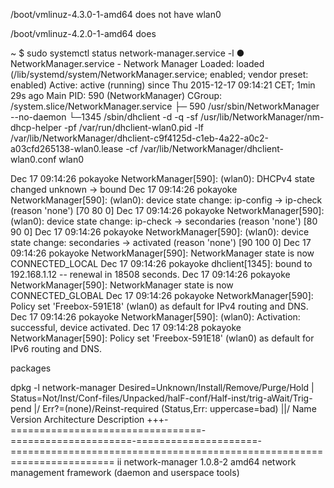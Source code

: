 /boot/vmlinuz-4.3.0-1-amd64 does not have wlan0

/boot/vmlinuz-4.2.0-1-amd64 does

~ $ sudo systemctl status network-manager.service -l
● NetworkManager.service - Network Manager
   Loaded: loaded (/lib/systemd/system/NetworkManager.service; enabled; vendor preset: enabled)
   Active: active (running) since Thu 2015-12-17 09:14:21 CET; 1min 29s ago
 Main PID: 590 (NetworkManager)
   CGroup: /system.slice/NetworkManager.service
           ├─ 590 /usr/sbin/NetworkManager --no-daemon
           └─1345 /sbin/dhclient -d -q -sf /usr/lib/NetworkManager/nm-dhcp-helper -pf /var/run/dhclient-wlan0.pid -lf /var/lib/NetworkManager/dhclient-c9f4125d-c1eb-4a22-a0c2-a03cfd265138-wlan0.lease -cf /var/lib/NetworkManager/dhclient-wlan0.conf wlan0

Dec 17 09:14:26 pokayoke NetworkManager[590]: <info>  (wlan0): DHCPv4 state changed unknown -> bound
Dec 17 09:14:26 pokayoke NetworkManager[590]: <info>  (wlan0): device state change: ip-config -> ip-check (reason 'none') [70 80 0]
Dec 17 09:14:26 pokayoke NetworkManager[590]: <info>  (wlan0): device state change: ip-check -> secondaries (reason 'none') [80 90 0]
Dec 17 09:14:26 pokayoke NetworkManager[590]: <info>  (wlan0): device state change: secondaries -> activated (reason 'none') [90 100 0]
Dec 17 09:14:26 pokayoke NetworkManager[590]: <info>  NetworkManager state is now CONNECTED_LOCAL
Dec 17 09:14:26 pokayoke dhclient[1345]: bound to 192.168.1.12 -- renewal in 18508 seconds.
Dec 17 09:14:26 pokayoke NetworkManager[590]: <info>  NetworkManager state is now CONNECTED_GLOBAL
Dec 17 09:14:26 pokayoke NetworkManager[590]: <info>  Policy set 'Freebox-591E18' (wlan0) as default for IPv4 routing and DNS.
Dec 17 09:14:26 pokayoke NetworkManager[590]: <info>  (wlan0): Activation: successful, device activated.
Dec 17 09:14:28 pokayoke NetworkManager[590]: <info>  Policy set 'Freebox-591E18' (wlan0) as default for IPv6 routing and DNS.

packages

dpkg -l network-manager
Desired=Unknown/Install/Remove/Purge/Hold
| Status=Not/Inst/Conf-files/Unpacked/halF-conf/Half-inst/trig-aWait/Trig-pend
|/ Err?=(none)/Reinst-required (Status,Err: uppercase=bad)
||/ Name                              Version               Architecture          Description
+++-=================================-=====================-=====================-========================================================================
ii  network-manager                   1.0.8-2               amd64                 network management framework (daemon and userspace tools)


